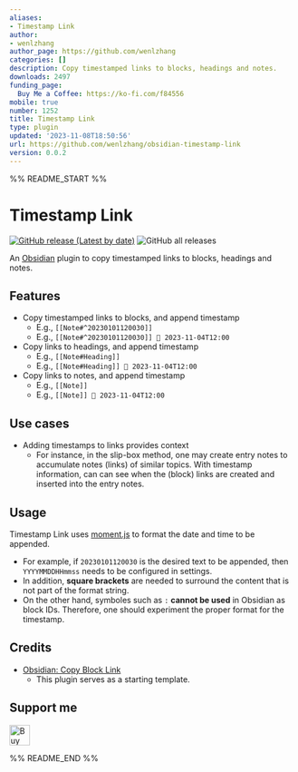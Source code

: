 ```yaml
---
aliases:
- Timestamp Link
author:
- wenlzhang
author_page: https://github.com/wenlzhang
categories: []
description: Copy timestamped links to blocks, headings and notes.
downloads: 2497
funding_page:
  Buy Me a Coffee: https://ko-fi.com/f84556
mobile: true
number: 1252
title: Timestamp Link
type: plugin
updated: '2023-11-08T18:50:56'
url: https://github.com/wenlzhang/obsidian-timestamp-link
version: 0.0.2
---
```


%% README_START %%

# Timestamp Link

[![GitHub release (Latest by date)](https://img.shields.io/github/v/release/wenlzhang/obsidian-timestamp-link)](https://github.com/wenlzhang/obsidian-timestamp-link/releases) ![GitHub all releases](https://img.shields.io/github/downloads/wenlzhang/obsidian-timestamp-link/total?color=success)

An [Obsidian](https://obsidian.md/) plugin to copy timestamped links to blocks, headings and notes.

## Features

- Copy timestamped links to blocks, and append timestamp
    - E.g., `[[Note#^20230101120030]]`
    - E.g., `[[Note#^20230101120030]] 📝 2023-11-04T12:00`
- Copy links to headings, and append timestamp
    - E.g., `[[Note#Heading]]`
    - E.g., `[[Note#Heading]] 📝 2023-11-04T12:00`
- Copy links to notes, and append timestamp
    - E.g., `[[Note]]`
    - E.g., `[[Note]] 📝 2023-11-04T12:00`

## Use cases

- Adding timestamps to links provides context
    - For instance, in the slip-box method, one may create entry notes to accumulate notes (links) of similar topics. With timestamp information, can can see when the (block) links are created and inserted into the entry notes.

## Usage

Timestamp Link uses [moment.js](https://momentjs.com/docs/#/displaying/format/) to format the date and time to be appended.

- For example, if `20230101120030` is the desired text to be appended, then `YYYYMMDDHHmmss` needs to be configured in settings.
- In addition, **square brackets** are needed to surround the content that is not part of the format string.
- On the other hand, symboles such as `:` **cannot be used** in Obsidian as block IDs. Therefore, one should experiment the proper format for the timestamp.

## Credits

- [Obsidian: Copy Block Link](https://github.com/mgmeyers/obsidian-copy-block-link)
    - This plugin serves as a starting template.

## Support me

<a href='https://ko-fi.com/C0C66C1TB' target='_blank'><img height='36' style='border:0px;height:36px;' src='https://storage.ko-fi.com/cdn/kofi1.png?v=3' border='0' alt='Buy Me a Coffee at ko-fi.com' /></a>


%% README_END %%